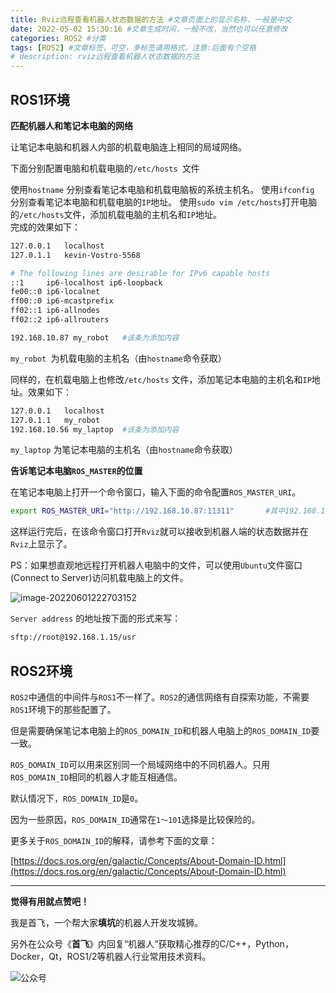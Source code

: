 ```yaml
---
title: Rviz远程查看机器人状态数据的方法 #文章页面上的显示名称，一般是中文
date: 2022-05-02 15:30:16 #文章生成时间，一般不改，当然也可以任意修改
categories: ROS2 #分类
tags: [ROS2] #文章标签，可空，多标签请用格式，注意:后面有个空格
# description: rviz远程查看机器人状态数据的方法
---
```


## ROS1环境

**匹配机器人和笔记本电脑的网络**

让笔记本电脑和机器人内部的机载电脑连上相同的局域网络。

下面分别配置电脑和机载电脑的`/etc/hosts `文件

使用`hostname` 分别查看笔记本电脑和机载电脑板的系统主机名。
使用`ifconfig` 分别查看笔记本电脑和机载电脑的`IP`地址。
使用`sudo vim /etc/hosts`打开电脑的`/etc/hosts`文件，添加机载电脑的主机名和`IP`地址。  
完成的效果如下：

```bash
127.0.0.1	localhost
127.0.1.1	kevin-Vostro-5568

# The following lines are desirable for IPv6 capable hosts
::1     ip6-localhost ip6-loopback
fe00::0 ip6-localnet
ff00::0 ip6-mcastprefix
ff02::1 ip6-allnodes
ff02::2 ip6-allrouters

192.168.10.87 my_robot   #该条为添加内容
```
`my_robot `为机载电脑的主机名（由`hostname`命令获取）

同样的，在机载电脑上也修改`/etc/hosts` 文件，添加笔记本电脑的主机名和`IP`地址。效果如下：
```bash
127.0.0.1	localhost
127.0.1.1	my_robot
192.168.10.56 my_laptop  #该条为添加内容

```
`my_laptop` 为笔记本电脑的主机名（由`hostname`命令获取）

<!--more-->

**告诉笔记本电脑`ROS_MASTER`的位置**

在笔记本电脑上打开一个命令窗口，输入下面的命令配置`ROS_MASTER_URI`。

```bash
export ROS_MASTER_URI="http://192.168.10.87:11311"       #其中192.168.10.87为机器人电脑的ip地址
```

这样运行完后，在该命令窗口打开`Rviz`就可以接收到机器人端的状态数据并在`Rviz`上显示了。



PS：如果想直观地远程打开机器人电脑中的文件，可以使用`Ubuntu`文件窗口(Connect to Server)访问机载电脑上的文件。



![image-20220601222703152](https://sf-blog-images.oss-cn-hangzhou.aliyuncs.com/image-20220601222703152.png)

`Server address` 的地址按下面的形式来写：

```bash
sftp://root@192.168.1.15/usr
```





## ROS2环境

`ROS2`中通信的中间件与`ROS1`不一样了。`ROS2`的通信网络有自探索功能，不需要`ROS1`环境下的那些配置了。  

但是需要确保笔记本电脑上的`ROS_DOMAIN_ID`和机器人电脑上的`ROS_DOMAIN_ID`要一致。  

`ROS_DOMAIN_ID`可以用来区别同一个局域网络中的不同机器人。只用`ROS_DOMAIN_ID`相同的机器人才能互相通信。  

默认情况下，`ROS_DOMAIN_ID`是`0`。 

因为一些原因，`ROS_DOMAIN_ID`通常在`1～101`选择是比较保险的。

更多关于`ROS_DOMAIN_ID`的解释，请参考下面的文章：

[https://docs.ros.org/en/galactic/Concepts/About-Domain-ID.html](https://docs.ros.org/en/galactic/Concepts/About-Domain-ID.html)



---

**觉得有用就点赞吧！**

我是首飞，一个帮大家**填坑**的机器人开发攻城狮。

另外在公众号《**首飞**》内回复“机器人”获取精心推荐的C/C++，Python，Docker，Qt，ROS1/2等机器人行业常用技术资料。

![公众号](https://sf-blog-images.oss-cn-hangzhou.aliyuncs.com/shoufei_qr_gongzhonghao.jpg)

